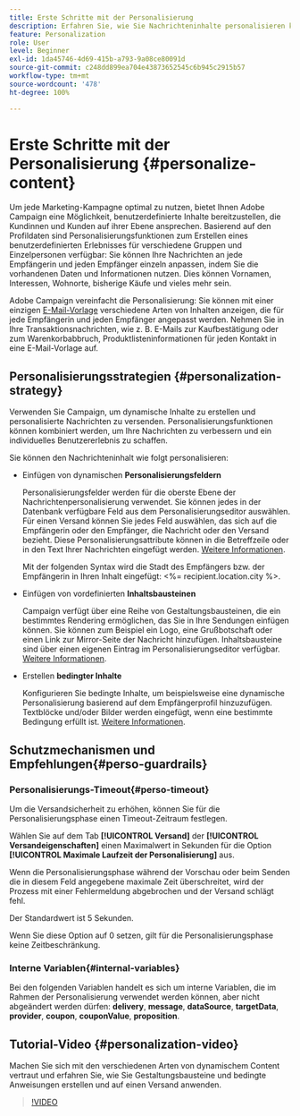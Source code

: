 ```yaml
---
title: Erste Schritte mit der Personalisierung
description: Erfahren Sie, wie Sie Nachrichteninhalte personalisieren können
feature: Personalization
role: User
level: Beginner
exl-id: 1da45746-4d69-415b-a793-9a08ce80091d
source-git-commit: c248dd899ea704e43873652545c6b945c2915b57
workflow-type: tm+mt
source-wordcount: '478'
ht-degree: 100%

---
```


# Erste Schritte mit der Personalisierung {#personalize-content}

Um jede Marketing-Kampagne optimal zu nutzen, bietet Ihnen Adobe Campaign eine Möglichkeit, benutzerdefinierte Inhalte bereitzustellen, die Kundinnen und Kunden auf ihrer Ebene ansprechen. Basierend auf den Profildaten sind Personalisierungsfunktionen zum Erstellen eines benutzerdefinierten Erlebnisses für verschiedene Gruppen und Einzelpersonen verfügbar: Sie können Ihre Nachrichten an jede Empfängerin und jeden Empfänger einzeln anpassen, indem Sie die vorhandenen Daten und Informationen nutzen. Dies können Vornamen, Interessen, Wohnorte, bisherige Käufe und vieles mehr sein.

Adobe Campaign vereinfacht die Personalisierung: Sie können mit einer einzigen [E-Mail-Vorlage](create-templates.md) verschiedene Arten von Inhalten anzeigen, die für jede Empfängerin und jeden Empfänger angepasst werden. Nehmen Sie in Ihre Transaktionsnachrichten, wie z. B. E-Mails zur Kaufbestätigung oder zum Warenkorbabbruch, Produktlisteninformationen für jeden Kontakt in eine E-Mail-Vorlage auf.


## Personalisierungsstrategien {#personalization-strategy}

Verwenden Sie Campaign, um dynamische Inhalte zu erstellen und personalisierte Nachrichten zu versenden. Personalisierungsfunktionen können kombiniert werden, um Ihre Nachrichten zu verbessern und ein individuelles Benutzererlebnis zu schaffen.

Sie können den Nachrichteninhalt wie folgt personalisieren:

* Einfügen von dynamischen **Personalisierungsfeldern**

   Personalisierungsfelder werden für die oberste Ebene der Nachrichtenpersonalisierung verwendet. Sie können jedes in der Datenbank verfügbare Feld aus dem Personalisierungseditor auswählen. Für einen Versand können Sie jedes Feld auswählen, das sich auf die Empfängerin oder den Empfänger, die Nachricht oder den Versand bezieht. Diese Personalisierungsattribute können in die Betreffzeile oder in den Text Ihrer Nachrichten eingefügt werden. [Weitere Informationen](personalization-fields.md).

   Mit der folgenden Syntax wird die Stadt des Empfängers bzw. der Empfängerin in Ihren Inhalt eingefügt: &lt;%= recipient.location.city %>.

* Einfügen von vordefinierten **Inhaltsbausteinen**

   Campaign verfügt über eine Reihe von Gestaltungsbausteinen, die ein bestimmtes Rendering ermöglichen, das Sie in Ihre Sendungen einfügen können. Sie können zum Beispiel ein Logo, eine Grußbotschaft oder einen Link zur Mirror-Seite der Nachricht hinzufügen. Inhaltsbausteine sind über einen eigenen Eintrag im Personalisierungseditor verfügbar. [Weitere Informationen](personalization-blocks.md).

* Erstellen **bedingter Inhalte**

   Konfigurieren Sie bedingte Inhalte, um beispielsweise eine dynamische Personalisierung basierend auf dem Empfängerprofil hinzuzufügen. Textblöcke und/oder Bilder werden eingefügt, wenn eine bestimmte Bedingung erfüllt ist. [Weitere Informationen](conditions.md).

<!--* Add **personalized offers**
    
    Insert personalized offers in your message content, depending on the recipient location, the current weather, or the last purchase order.
-->


## Schutzmechanismen und Empfehlungen{#perso-guardrails}

### Personalisierungs-Timeout{#perso-timeout}

Um die Versandsicherheit zu erhöhen, können Sie für die Personalisierungsphase einen Timeout-Zeitraum festlegen.

Wählen Sie auf dem Tab **[!UICONTROL Versand]** der **[!UICONTROL Versandeigenschaften]** einen Maximalwert in Sekunden für die Option **[!UICONTROL Maximale Laufzeit der Personalisierung]** aus.

Wenn die Personalisierungsphase während der Vorschau oder beim Senden die in diesem Feld angegebene maximale Zeit überschreitet, wird der Prozess mit einer Fehlermeldung abgebrochen und der Versand schlägt fehl.

Der Standardwert ist 5 Sekunden.

Wenn Sie diese Option auf 0 setzen, gilt für die Personalisierungsphase keine Zeitbeschränkung.


### Interne Variablen{#internal-variables}

Bei den folgenden Variablen handelt es sich um interne Variablen, die im Rahmen der Personalisierung verwendet werden können, aber nicht abgeändert werden dürfen: **delivery**, **message**, **dataSource**, **targetData**, **provider**, **coupon**, **couponValue**, **proposition**.


## Tutorial-Video {#personalization-video}

Machen Sie sich mit den verschiedenen Arten von dynamischem Content vertraut und erfahren Sie, wie Sie Gestaltungsbausteine und bedingte Anweisungen erstellen und auf einen Versand anwenden.


>[!VIDEO](https://video.tv.adobe.com/v/335734?quality=12)

